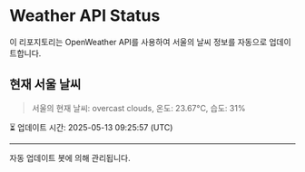 
# Weather API Status

이 리포지토리는 OpenWeather API를 사용하여 서울의 날씨 정보를 자동으로 업데이트합니다.

## 현재 서울 날씨
> 서울의 현재 날씨: overcast clouds, 온도: 23.67°C, 습도: 31%

⏳ 업데이트 시간: 2025-05-13 09:25:57 (UTC)

---
자동 업데이트 봇에 의해 관리됩니다.
